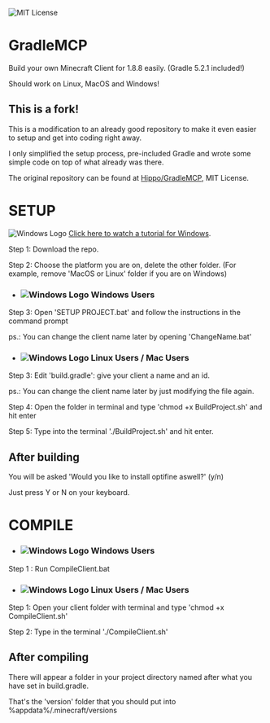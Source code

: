 ![MIT License](https://img.shields.io/badge/License-MIT-4493D4)
# GradleMCP
Build your own Minecraft Client for 1.8.8 easily. (Gradle 5.2.1 included!)

Should work on Linux, MacOS and Windows!

## This is a fork!

This is a modification to an already good repository to make it even easier to setup and get into coding right away.

I only simplified the setup process, pre-included Gradle and wrote some simple code on top of what already was there.

The original repository can be found at [Hippo/GradleMCP](https://github.com/Hippo/GradleMCP), MIT License.

# SETUP #

![Windows Logo](https://i.imgur.com/3K2Zww1.png) [Click here to watch a tutorial for Windows]().

Step 1: Download the repo.

Step 2: Choose the platform you are on, delete the other folder.
(For example, remove 'MacOS or Linux' folder if you are on Windows)

- ### ![Windows Logo](https://i.imgur.com/3K2Zww1.png) Windows Users

Step 3: Open 'SETUP PROJECT.bat' and follow the instructions in the command prompt

ps.: You can change the client name later by opening 'ChangeName.bat'

- ### ![Windows Logo](https://i.imgur.com/Gk0yCdH.png) Linux Users / Mac Users

Step 3: Edit 'build.gradle': give your client a name and an id.

ps.: You can change the client name later by just modifying the file again.

Step 4: Open the folder in terminal and type 'chmod +x BuildProject.sh' and hit enter

Step 5: Type into the terminal './BuildProject.sh' and hit enter.

## After building
You will be asked 'Would you like to install optifine aswell?' (y/n)

Just press Y or N on your keyboard.

# COMPILE #

- ### ![Windows Logo](https://i.imgur.com/3K2Zww1.png) Windows Users

Step 1 : Run CompileClient.bat

- ### ![Windows Logo](https://i.imgur.com/Gk0yCdH.png) Linux Users / Mac Users

Step 1: Open your client folder with terminal and type 'chmod +x CompileClient.sh'

Step 2: Type in the terminal './CompileClient.sh'

## After compiling
There will appear a folder in your project directory named after what you have set in build.gradle.

That's the 'version' folder that you should put into %appdata%/.minecraft/versions
